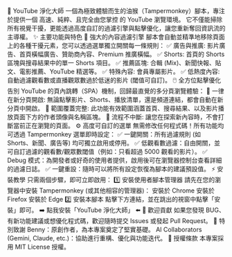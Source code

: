🎯 YouTube 淨化大師
一個為極致體驗而生的油猴（Tampermonkey）腳本，專注於提供一個 高速、純粹、且完全由您掌控 的 YouTube 瀏覽環境。
它不僅能掃除所有視覺干擾，更能透過高度自訂的過濾引擎與點擊優化，讓您重新奪回資訊流的主導權。
✨ 主要功能與特色
🧼 強大的內容過濾引擎
腳本會自動並精準地移除頁面上的各種干擾元素，您可以透過選單獨立開關每一條規則：
✅ 廣告與推廣: 影片廣告、首頁橫幅廣告、贊助商內容、Premium 推廣橫幅。
✅ Shorts: 首頁的 Shorts 區塊與搜尋結果中的單一 Shorts 項目。
✅ 推薦區塊: 合輯 (Mix)、新聞快報、貼文、電影推薦、YouTube 精選等。
✅ 特殊內容: 會員專屬影片。
✅ 低熱度內容: 自動過濾觀看數或直播觀眾數過於低迷的影片 (閾值可自訂)。
🖱️ 全方位點擊優化
告別 YouTube 的頁內跳轉（SPA）機制，回歸最直覺的多分頁瀏覽體驗：
🚀 一律在新分頁開啟: 無論點擊影片、Shorts、播放清單，還是頻道連結，都會自動在新分頁中開啟。
🧠 範圍覆蓋完整: 此功能有效範圍涵蓋首頁、搜尋結果、以及影片播放頁面下方的作者頭像與名稱區塊。
🔗 流程不中斷: 讓您在探索新內容時，不會打斷當前正在瀏覽的頁面。
⚙️ 高度可自訂的選單
無需修改任何程式碼！所有功能均可透過 Tampermonkey 選單即時設定：
✅ 一鍵開關：所有過濾規則 (如 Shorts、新聞、廣告等) 均可獨立啟用或停用。
✅ 低觀看數過濾：自由開關，並可自訂過濾的觀看數/觀眾數閾值（例如：只看超過 5000 觀看的影片）。
✅ Debug 模式：為開發者或好奇的使用者提供，啟用後可在瀏覽器控制台查看詳細的過濾日誌。
✅ 一鍵重設：隨時可以將所有設定恢復為腳本的建議預設值。
⚡️ 安裝教學
只需兩個步驟，即可立即啟用：
1️⃣ 安裝使用者腳本管理器
請先在您的瀏覽器中安裝 Tampermonkey (或其他相容的管理器)：
安裝於 Chrome
安裝於 Firefox
安裝於 Edge
2️⃣ 安裝本腳本
點擊下方連結，並在跳出的視窗中點擊「安裝」即可。
➡️ 點我安裝「YouTube 淨化大師」 ⬅️
🤝 歡迎貢獻
如果您發現 BUG、有新功能建議或想優化程式碼，歡迎隨時提交 Issues 或發起 Pull Request。
🙏 特別致謝
Benny：原創作者，為本專案奠定了堅實基礎。
AI Collaborators (Gemini, Claude, etc.)：協助進行重構、優化與功能迭代。
📄 授權條款
本專案採用 MIT License 授權。
